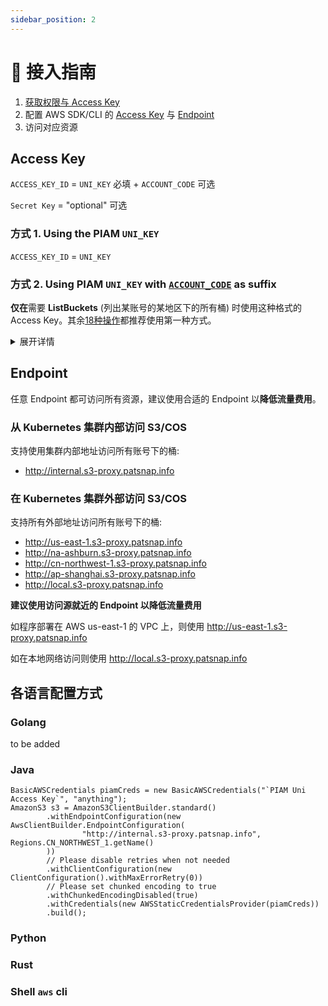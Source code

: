 ```yaml
---
sidebar_position: 2
---
```


# 🔌 接入指南

1. [获取权限与 Access Key](/docs/feedback/feedback.md)
2. 配置 AWS SDK/CLI 的 [Access Key](#access-key) 与 [Endpoint](#endpoint)
3. 访问对应资源

## Access Key

`ACCESS_KEY_ID` = `UNI_KEY` 必填 + `ACCOUNT_CODE` 可选

`Secret Key` = "optional" 可选

### 方式 1. Using the PIAM `UNI_KEY`

`ACCESS_KEY_ID` = `UNI_KEY`

### 方式 2. Using PIAM `UNI_KEY` with [`ACCOUNT_CODE`](feat#多云账号) as suffix

**仅在**需要 **ListBuckets** (列出某账号的某地区下的所有桶) 时使用这种格式的 Access Key。其余[18种操作](feat#支持的-api)都推荐使用第一种方式。

<details>
<summary>展开详情</summary>

`ACCESS_KEY_ID` = `UNI_KEY` + `ACCOUNT_CODE`

样例:

#### 列出 aws 7478 账号下美国地区的所有桶


`UNI_KEY` = "AKPSPERS03LJW0Z" `ACCOUNT_CODE` = "7478" `ACCESS_KEY_ID` = "AKPSPERS03LJW0Z**7478**"

`Region` = "us-east-1"

#### 列出 tencent global 账号下上海地区的所有桶

`UNI_KEY` = "AKPSPERS03LJW0Z" `ACCOUNT_CODE` = "4258" `ACCESS_KEY_ID` = "AKPSPERS03LJW0Z**4258**"

`REGION` = "ap-shanghai"

</details>

## Endpoint

任意 Endpoint 都可访问所有资源，建议使用合适的 Endpoint 以**降低流量费用**。

### 从 Kubernetes 集群内部访问 S3/COS

支持使用集群内部地址访问所有账号下的桶:
- http://internal.s3-proxy.patsnap.info

### 在 Kubernetes 集群外部访问 S3/COS

支持所有外部地址访问所有账号下的桶:
- http://us-east-1.s3-proxy.patsnap.info
- http://na-ashburn.s3-proxy.patsnap.info
- http://cn-northwest-1.s3-proxy.patsnap.info
- http://ap-shanghai.s3-proxy.patsnap.info
- http://local.s3-proxy.patsnap.info

**建议使用访问源就近的 Endpoint 以降低流量费用**

如程序部署在 AWS us-east-1 的 VPC 上，则使用 http://us-east-1.s3-proxy.patsnap.info

如在本地网络访问则使用 http://local.s3-proxy.patsnap.info

## 各语言配置方式

### Golang

to be added

### Java

```
BasicAWSCredentials piamCreds = new BasicAWSCredentials("`PIAM Uni Access Key`", "anything");
AmazonS3 s3 = AmazonS3ClientBuilder.standard()
        .withEndpointConfiguration(new AwsClientBuilder.EndpointConfiguration(
                "http://internal.s3-proxy.patsnap.info", Regions.CN_NORTHWEST_1.getName()
        ))
        // Please disable retries when not needed
        .withClientConfiguration(new ClientConfiguration().withMaxErrorRetry(0))
        // Please set chunked encoding to true
        .withChunkedEncodingDisabled(true)
        .withCredentials(new AWSStaticCredentialsProvider(piamCreds))
        .build();
```

### Python

### Rust

### Shell `aws` cli

